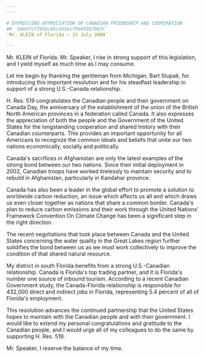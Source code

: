 ```yaml
---
---

# EXPRESSING APPRECIATION OF CANADIAN FRIENDSHIP AND COOPERATION
## `646d7cf7056c86cd53ecf9949387063c`
`Mr. KLEIN of Florida — 22 July 2009`

---
```



Mr. KLEIN of Florida. Mr. Speaker, I rise in strong support of this 
legislation, and I yield myself as much time as I may consume.

Let me begin by thanking the gentleman from Michigan, Bart Stupak, 
for introducing this important resolution and for his steadfast 
leadership in support of a strong U.S.-Canada relationship.

H. Res. 519 congratulates the Canadian people and their government on 
Canada Day, the anniversary of the establishment of the union of the 
British North American provinces in a federation called Canada. It also 
expresses the appreciation of both the people and the Government of the 
United States for the longstanding cooperation and shared history with 
their Canadian counterparts. This provides an important opportunity for 
all Americans to recognize the common ideals and beliefs that unite our 
two nations economically, socially and politically.

Canada's sacrifices in Afghanistan are only the latest examples of 
the strong bond between our two nations. Since their initial deployment 
in 2002, Canadian troops have worked tirelessly to maintain security 
and to rebuild in Afghanistan, particularly in Kandahar province.

Canada has also been a leader in the global effort to promote a 
solution to worldwide carbon reduction, an issue which affects us all 
and which draws us even closer together as nations that share a common 
border. Canada's plan to reduce carbon emissions and their work through 
the United Nations' Framework Convention On Climate Change has been a 
significant step in the right direction.

The recent negotiations that took place between Canada and the United 
States concerning the water quality in the Great Lakes region further 
solidifies the bond between us as we must work collectively to improve 
the condition of that shared natural resource.

My district in south Florida benefits from a strong U.S.-Canadian 
relationship. Canada is Florida's top trading partner, and it is 
Florida's number one source of inbound tourism. According to a recent 
Canadian Government study, the Canada-Florida relationship is 
responsible for 432,000 direct and indirect jobs in Florida, 
representing 5.4 percent of all of Florida's employment.

This resolution advances the continued partnership that the United 
States hopes to maintain with the Canadian people and with their 
government. I would like to extend my personal congratulations and 
gratitude to the Canadian people, and I would urge all of my colleagues 
to do the same by supporting H. Res. 519.

Mr. Speaker, I reserve the balance of my time.